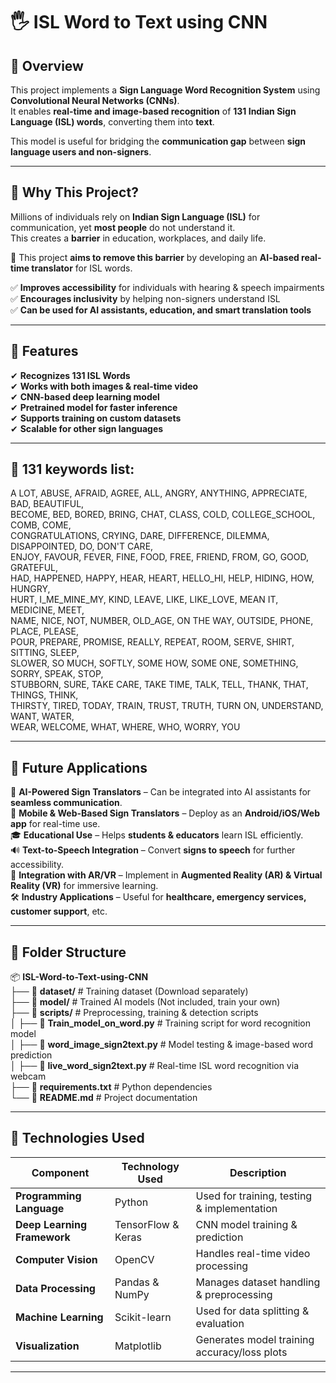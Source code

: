 # 🖐 ISL Word to Text using CNN  

## 📌 Overview  

This project implements a **Sign Language Word Recognition System** using **Convolutional Neural Networks (CNNs)**.  
It enables **real-time and image-based recognition** of **131 Indian Sign Language (ISL) words**, converting them into **text**.  

This model is useful for bridging the **communication gap** between **sign language users and non-signers**.  

---

## 📌 Why This Project?  

Millions of individuals rely on **Indian Sign Language (ISL)** for communication, yet **most people** do not understand it.  
This creates a **barrier** in education, workplaces, and daily life.  

🔹 This project **aims to remove this barrier** by developing an **AI-based real-time translator** for ISL words.  

✅ **Improves accessibility** for individuals with hearing & speech impairments  
✅ **Encourages inclusivity** by helping non-signers understand ISL  
✅ **Can be used for AI assistants, education, and smart translation tools**  

---

## 📌 Features  

✔ **Recognizes 131 ISL Words**  
✔ **Works with both images & real-time video**  
✔ **CNN-based deep learning model**  
✔ **Pretrained model for faster inference**  
✔ **Supports training on custom datasets**  
✔ **Scalable for other sign languages**  

---

## 📌 131 keywords list:

A LOT, ABUSE, AFRAID, AGREE, ALL, ANGRY, ANYTHING, APPRECIATE, BAD, BEAUTIFUL,  
BECOME, BED, BORED, BRING, CHAT, CLASS, COLD, COLLEGE_SCHOOL, COMB, COME,  
CONGRATULATIONS, CRYING, DARE, DIFFERENCE, DILEMMA, DISAPPOINTED, DO, DON'T CARE,  
ENJOY, FAVOUR, FEVER, FINE, FOOD, FREE, FRIEND, FROM, GO, GOOD, GRATEFUL,  
HAD, HAPPENED, HAPPY, HEAR, HEART, HELLO_HI, HELP, HIDING, HOW, HUNGRY,  
HURT, I_ME_MINE_MY, KIND, LEAVE, LIKE, LIKE_LOVE, MEAN IT, MEDICINE, MEET,  
NAME, NICE, NOT, NUMBER, OLD_AGE, ON THE WAY, OUTSIDE, PHONE, PLACE, PLEASE,  
POUR, PREPARE, PROMISE, REALLY, REPEAT, ROOM, SERVE, SHIRT, SITTING, SLEEP,  
SLOWER, SO MUCH, SOFTLY, SOME HOW, SOME ONE, SOMETHING, SORRY, SPEAK, STOP,  
STUBBORN, SURE, TAKE CARE, TAKE TIME, TALK, TELL, THANK, THAT, THINGS, THINK,  
THIRSTY, TIRED, TODAY, TRAIN, TRUST, TRUTH, TURN ON, UNDERSTAND, WANT, WATER,  
WEAR, WELCOME, WHAT, WHERE, WHO, WORRY, YOU  

---

## 📌 Future Applications  

🚀 **AI-Powered Sign Translators** – Can be integrated into AI assistants for **seamless communication**.  
📱 **Mobile & Web-Based Sign Translators** – Deploy as an **Android/iOS/Web app** for real-time use.  
🎓 **Educational Use** – Helps **students & educators** learn ISL efficiently.  
🔊 **Text-to-Speech Integration** – Convert **signs to speech** for further accessibility.  
🔗 **Integration with AR/VR** – Implement in **Augmented Reality (AR) & Virtual Reality (VR)** for immersive learning.  
🛠 **Industry Applications** – Useful for **healthcare, emergency services, customer support**, etc.  

---

## 📂 Folder Structure  

📦 **ISL-Word-to-Text-using-CNN**  
├── 📂 **dataset/**               # Training dataset (Download separately)  
├── 📂 **model/**                 # Trained AI models (Not included, train your own)  
├── 📂 **scripts/**                # Preprocessing, training & detection scripts  
│   ├── 📜 **Train_model_on_word.py**     # Training script for word recognition model  
│   ├── 📜 **word_image_sign2text.py**    # Model testing & image-based word prediction  
│   ├── 📜 **live_word_sign2text.py**     # Real-time ISL word recognition via webcam  
├── 📜 **requirements.txt**        # Python dependencies  
└── 📜 **README.md**               # Project documentation  

---

## 📌 Technologies Used  

| Component               | Technology Used       | Description |
|-------------------------|----------------------|-------------|
| **Programming Language** | Python | Used for training, testing & implementation |
| **Deep Learning Framework** | TensorFlow & Keras | CNN model training & prediction |
| **Computer Vision** | OpenCV | Handles real-time video processing |
| **Data Processing** | Pandas & NumPy | Manages dataset handling & preprocessing |
| **Machine Learning** | Scikit-learn | Used for data splitting & evaluation |
| **Visualization** | Matplotlib | Generates model training accuracy/loss plots |

---
